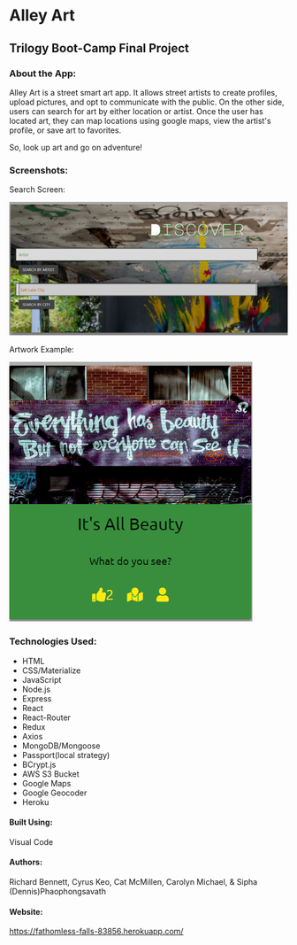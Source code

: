 # Alley Art

## Trilogy Boot-Camp Final Project

### About the App:
Alley Art is a street smart art app. It allows street artists to create profiles, upload pictures, and opt to communicate with the public. On the other side, users can search for art by either location or artist. Once the user has located art, they can map locations using google maps, view the artist's profile, or save art to favorites. 

So, look up art and go on adventure!

### Screenshots: 

Search Screen:

![Search Screen](./client/public/images/discover.png?raw=true "Search Screen")

Artwork Example:

![Artwork](./client/public/images/artcard.png?raw=true "Artwork")

### Technologies Used:
* HTML
* CSS/Materialize
* JavaScript
* Node.js
* Express
* React
* React-Router
* Redux
* Axios
* MongoDB/Mongoose
* Passport(local strategy)
* BCrypt.js
* AWS S3 Bucket
* Google Maps
* Google Geocoder
* Heroku

#### Built Using:
Visual Code

#### Authors:
Richard Bennett, Cyrus Keo, Cat McMillen, Carolyn Michael, & Sipha (Dennis)Phaophongsavath

#### Website:
https://fathomless-falls-83856.herokuapp.com/


